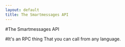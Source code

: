 ```yaml
---
layout: default
title: The Smartmessages API
---
```

#The Smartmessages API

#It's an RPC thing
That you can call from any language.